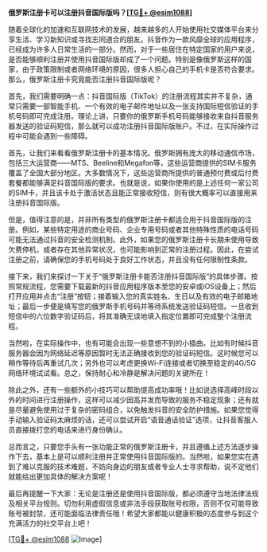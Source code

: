 **俄罗斯注册卡可以注册抖音国际版吗？[[TG💪+ @esim1088](https://t.me/s/esim1088)]**

随着全球化的加速和互联网技术的发展，越来越多的人开始使用社交媒体平台来分享生活、学习新知识或寻找志同道合的朋友。抖音作为一款风靡全球的应用程序，已经成为许多人日常生活的一部分。然而，对于一些居住在特定国家的用户来说，是否能够顺利注册并使用抖音国际版却成了一个问题。特别是像俄罗斯这样的国家，由于政策限制或者网络环境的原因，很多人担心自己的手机卡是否符合要求。那么，俄罗斯注册卡究竟能否注册抖音国际版呢？

首先，我们需要明确一点：抖音国际版（TikTok）的注册流程其实并不复杂，通常只需要一部智能手机、一个有效的电子邮件地址以及一张支持国际短信验证的手机号码即可完成注册。理论上讲，只要你的俄罗斯手机号码能够接收来自抖音服务器发送的验证码短信，那么就可以成功注册抖音国际版账户。不过，在实际操作过程中可能会遇到一些障碍。

首先，让我们来看看俄罗斯注册卡的基本情况。俄罗斯拥有庞大的移动通信市场，包括三大运营商——MTS、Beeline和Megafon等，这些运营商提供的SIM卡服务覆盖了全国大部分地区。大多数情况下，这些运营商所提供的普通预付费或后付费套餐都能够满足抖音国际版的要求。也就是说，如果你使用的是上述任何一家公司的SIM卡，并且该卡处于激活状态且能正常接收短信，则有很大概率可以直接用来注册抖音国际版。

但是，值得注意的是，并非所有类型的俄罗斯注册卡都适合用于抖音国际版的注册。例如，某些特定用途的商业号码、企业专用号码或者其他特殊性质的电话号码可能无法通过抖音的安全检测机制。此外，如果您的俄罗斯注册卡长期未使用导致欠费停机，或者存在其他异常状况，也可能影响到正常的注册过程。因此，在尝试注册之前，请确保您的手机号码处于良好工作状态，并且没有任何限制性条款。

接下来，我们来探讨一下关于“俄罗斯注册卡能否注册抖音国际版”的具体步骤。按照常规流程，您需要下载最新的抖音应用程序版本至您的安卓或iOS设备上；然后打开应用并点击“注册”按钮；接着输入您的真实姓名、生日以及有效的电子邮箱地址；最后一步便是填写您的俄罗斯手机号码并等待系统发送验证码短信。一旦收到短信中的六位数字验证码后，将其准确无误地填入指定位置即可完成整个注册流程。

当然啦，在实际操作中，也有可能会出现一些意想不到的小插曲。比如有时候抖音服务器会因为网络延迟等原因暂时无法正确接收到您的验证码短信。这时候您可以稍作等待后再重试几次；另外也可以考虑更换Wi-Fi连接或者切换至稳定的4G/5G网络环境试试看。总之，保持耐心和冷静是解决问题的关键所在！

除此之外，还有一些额外的小技巧可以帮助提高成功率哦！比如说选择高峰时段以外的时间进行注册操作，这样可以减少因高并发而导致的服务不稳定现象；还有就是尽量避免使用过于复杂的密码组合，以免触发抖音的安全防护措施。如果您觉得手动输入验证码太麻烦的话，还可以尝试开启“语音通话验证”选项，让抖音客服人员直接拨打您的电话来进行身份确认。

总而言之，只要您手头有一张功能正常的俄罗斯注册卡，并且遵循上述方法逐步操作下去，基本上是可以顺利注册并正常使用抖音国际版的。当然啦，如果您实在遇到了难以克服的技术难题，不妨向身边的朋友或者专业人士寻求帮助，说不定他们就能给出更加具体的解决方案呢！

最后再提醒一下大家：无论是注册还是使用抖音国际版，都必须遵守当地法律法规及相关平台规则。切勿利用虚假信息或非法手段获取账号权限，否则不仅可能导致账号被封禁，还可能面临法律责任哦！希望大家都能以健康积极的态度参与到这个充满活力的社交平台上吧！

[[TG💪+ @esim1088](https://t.me/s/esim1088) ![Image](https://i.postimg.cc/4NQfJmqS/Snipaste-2025-05-13-00-14-12.png)]